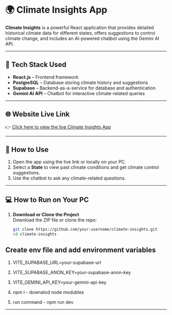 # 🌍 Climate Insights App

**Climate Insights** is a powerful React application that provides detailed historical climate data for different states, offers suggestions to control climate change, and includes an AI-powered chatbot using the Gemini AI API.

---

## 🔧 Tech Stack Used

- **React.js** – Frontend framework  
- **PostgreSQL** – Database storing climate history and suggestions  
- **Supabase** – Backend-as-a-service for database and authentication  
- **Gemini AI API** – Chatbot for interactive climate-related queries  

---

## 🌐 Website Live Link

👉 [Click here to view the live Climate Insights App](https://climite-insights-app.vercel.app/)  


---

## 🚀 How to Use

1. Open the app using the live link or locally on your PC.  
2. Select a **State** to view past climate conditions and get climate control suggestions.  
3. Use the chatbot to ask any climate-related questions.

---

## 💻 How to Run on Your PC

1. **Download or Clone the Project**  
   Download the ZIP file or clone the repo:  
   ```bash
   git clone https://github.com/your-username/climate-insights.git
   cd climate-insights
## Create env file and add environment variables 
1. VITE_SUPABASE_URL=your-supabase-url
2. VITE_SUPABASE_ANON_KEY=your-supabase-anon-key
3. VITE_GEMINI_API_KEY=your-gemini-api-key

1. npm i - downalod node modubles
2. run command - npm run dev

---



